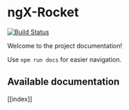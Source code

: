 # ngX-Rocket 
[![Build Status](https://travis-ci.org/mciezczak312/solteq-assignment-frontend.svg?branch=master)](https://travis-ci.org/mciezczak312/solteq-assignment-frontend)

Welcome to the project documentation!

Use `npm run docs` for easier navigation.

## Available documentation

[[index]]
